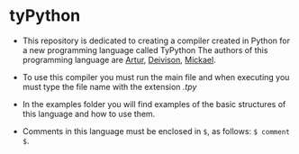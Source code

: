 # tyPython
- This repository is dedicated to creating a compiler created in Python for a new programming language called TyPython The authors of this programming language are [Artur](https://github.com/ArturFPC), [Deivison](https://github.com/Deivison-Costa), [Mickael](https://github.com/mickaelosvaldo1999).

- To use this compiler you must run the main file and when executing you must type the file name with the extension *.tpy*

- In the examples folder you will find examples of the basic structures of this language and how to use them.

- Comments in this language must be enclosed in `$`, as follows: `$ comment $`.
